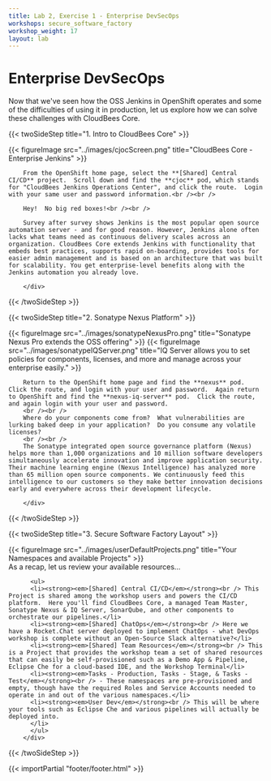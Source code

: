 ```yaml
---
title: Lab 2, Exercise 1 - Enterprise DevSecOps
workshops: secure_software_factory
workshop_weight: 17
layout: lab
---
```


# Enterprise DevSecOps

Now that we've seen how the OSS Jenkins in OpenShift operates and some of the difficulties of using it in production, let us explore how we can solve these challenges with CloudBees Core.

{{< twoSideStep title="1. Intro to CloudBees Core" >}}
        <div class="col-sm-12 col-lg-8">
                {{< figureImage src="../images/cjocScreen.png" title="CloudBees Core - Enterprise Jenkins" >}}
        </div>
        <div class="col-sm-12 col-lg-4">

        From the OpenShift home page, select the **[Shared] Central CI/CD** project.  Scroll down and find the **cjoc** pod, which stands for "CloudBees Jenkins Operations Center", and click the route.  Login with your same user and password information.<br /><br />

        Hey!  No big red boxes!<br /><br />

        Survey after survey shows Jenkins is the most popular open source automation server - and for good reason. However, Jenkins alone often lacks what teams need as continuous delivery scales across an organization. CloudBees Core extends Jenkins with functionality that embeds best practices, supports rapid on-boarding, provides tools for easier admin management and is based on an architecture that was built for scalability. You get enterprise-level benefits along with the Jenkins automation you already love.

        </div>
{{< /twoSideStep >}}

{{< twoSideStep title="2. Sonatype Nexus Platform" >}}
        <div class="col-sm-12 col-lg-8">
                {{< figureImage src="../images/sonatypeNexusPro.png" title="Sonatype Nexus Pro extends the OSS offering" >}}
                {{< figureImage src="../images/sonatypeIQServer.png" title="IQ Server allows you to set policies for components, licenses, and more and manage across your enterprise easily." >}}
        </div>
        <div class="col-sm-12 col-lg-4">

        Return to the OpenShift home page and find the **nexus** pod.  Click the route, and login with your user and password.  Again return to OpenShift and find the **nexus-iq-server** pod.  Click the route, and again login with your user and password.
        <br /><br />
        Where do your components come from?  What vulnerabilities are lurking baked deep in your application?  Do you consume any volatile licenses?
        <br /><br />
        The Sonatype integrated open source governance platform (Nexus) helps more than 1,000 organizations and 10 million software developers simultaneously accelerate innovation and improve application security.  Their machine learning engine (Nexus Intelligence) has analyzed more than 65 million open source components. We continuously feed this intelligence to our customers so they make better innovation decisions early and everywhere across their development lifecycle.

        </div>
{{< /twoSideStep >}}

{{< twoSideStep title="3. Secure Software Factory Layout" >}}
        <div class="col-sm-12 col-lg-8">
                {{< figureImage src="../images/userDefaultProjects.png" title="Your Namespaces and available Projects" >}}
        </div>
        <div class="col-sm-12 col-lg-4">
          As a recap, let us review your available resources...

          <ul>
          <li><strong><em>[Shared] Central CI/CD</em></strong><br /> This Project is shared among the workshop users and powers the CI/CD platform.  Here you'll find CloudBees Core, a managed Team Master, Sonatype Nexus & IQ Server, SonarQube, and other components to orchestrate our pipelines.</li>
          <li><strong><em>[Shared] ChatOps</em></strong><br /> Here we have a Rocket.Chat server deployed to implement ChatOps - what DevOps workshop is complete without an Open-Source Slack alternative?</li>
          <li><strong><em>[Shared] Team Resources</em></strong><br /> This is a Project that provides the workshop team a set of shared resources that can easily be self-provisioned such as a Demo App & Pipeline, Eclipse Che for a cloud-based IDE, and the Workshop Terminal</li>
          <li><strong><em>Tasks - Production, Tasks - Stage, & Tasks - Test</em></strong><br /> - These namespaces are pre-provisioned and empty, though have the required Roles and Service Accounts needed to operate in and out of the various namespaces.</li>
          <li><strong><em>User Dev</em></strong><br /> This will be where your tools such as Eclipse Che and various pipelines will actually be deployed into.
          </li>
          </ul>
        </div>
{{< /twoSideStep >}}

{{< importPartial "footer/footer.html" >}}

